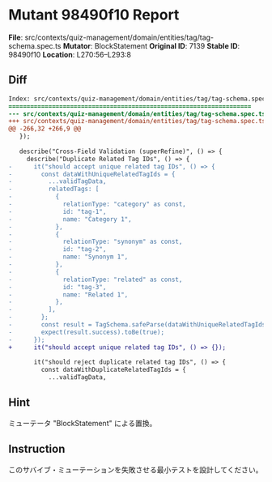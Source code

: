 # Mutant 98490f10 Report

**File**: src/contexts/quiz-management/domain/entities/tag/tag-schema.spec.ts
**Mutator**: BlockStatement
**Original ID**: 7139
**Stable ID**: 98490f10
**Location**: L270:56–L293:8

## Diff

```diff
Index: src/contexts/quiz-management/domain/entities/tag/tag-schema.spec.ts
===================================================================
--- src/contexts/quiz-management/domain/entities/tag/tag-schema.spec.ts	original
+++ src/contexts/quiz-management/domain/entities/tag/tag-schema.spec.ts	mutated #7139
@@ -266,32 +266,9 @@
   });
 
   describe("Cross-Field Validation (superRefine)", () => {
     describe("Duplicate Related Tag IDs", () => {
-      it("should accept unique related tag IDs", () => {
-        const dataWithUniqueRelatedTagIds = {
-          ...validTagData,
-          relatedTags: [
-            {
-              relationType: "category" as const,
-              id: "tag-1",
-              name: "Category 1",
-            },
-            {
-              relationType: "synonym" as const,
-              id: "tag-2",
-              name: "Synonym 1",
-            },
-            {
-              relationType: "related" as const,
-              id: "tag-3",
-              name: "Related 1",
-            },
-          ],
-        };
-        const result = TagSchema.safeParse(dataWithUniqueRelatedTagIds);
-        expect(result.success).toBe(true);
-      });
+      it("should accept unique related tag IDs", () => {});
 
       it("should reject duplicate related tag IDs", () => {
         const dataWithDuplicateRelatedTagIds = {
           ...validTagData,
```

## Hint

ミューテータ "BlockStatement" による置換。

## Instruction

このサバイブ・ミューテーションを失敗させる最小テストを設計してください。
